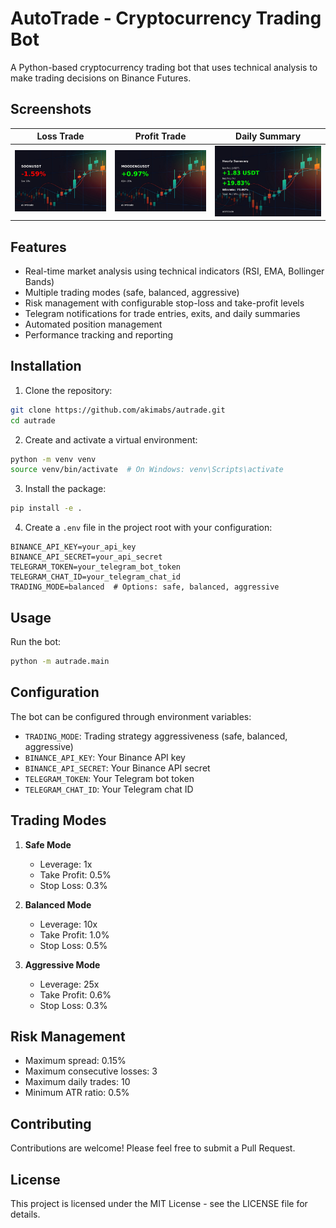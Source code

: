 # AutoTrade - Cryptocurrency Trading Bot

A Python-based cryptocurrency trading bot that uses technical analysis to make trading decisions on Binance Futures.

## Screenshots

| Loss Trade                                                                                              | Profit Trade                                                                                                | Daily Summary                                                                                                  |
| ------------------------------------------------------------------------------------------------------- | ----------------------------------------------------------------------------------------------------------- | -------------------------------------------------------------------------------------------------------------- |
| ![Loss Trade](https://raw.githubusercontent.com/akimabs/autrade/refs/heads/main/screenshoots/lose.jpeg) | ![Profit Trade](https://raw.githubusercontent.com/akimabs/autrade/refs/heads/main/screenshoots/profit.jpeg) | ![Summary Report](https://raw.githubusercontent.com/akimabs/autrade/refs/heads/main/screenshoots/summary.jpeg) |

## Features

- Real-time market analysis using technical indicators (RSI, EMA, Bollinger Bands)
- Multiple trading modes (safe, balanced, aggressive)
- Risk management with configurable stop-loss and take-profit levels
- Telegram notifications for trade entries, exits, and daily summaries
- Automated position management
- Performance tracking and reporting

## Installation

1. Clone the repository:

```bash
git clone https://github.com/akimabs/autrade.git
cd autrade
```

2. Create and activate a virtual environment:

```bash
python -m venv venv
source venv/bin/activate  # On Windows: venv\Scripts\activate
```

3. Install the package:

```bash
pip install -e .
```

4. Create a `.env` file in the project root with your configuration:

```env
BINANCE_API_KEY=your_api_key
BINANCE_API_SECRET=your_api_secret
TELEGRAM_TOKEN=your_telegram_bot_token
TELEGRAM_CHAT_ID=your_telegram_chat_id
TRADING_MODE=balanced  # Options: safe, balanced, aggressive
```

## Usage

Run the bot:

```bash
python -m autrade.main
```

## Configuration

The bot can be configured through environment variables:

- `TRADING_MODE`: Trading strategy aggressiveness (safe, balanced, aggressive)
- `BINANCE_API_KEY`: Your Binance API key
- `BINANCE_API_SECRET`: Your Binance API secret
- `TELEGRAM_TOKEN`: Your Telegram bot token
- `TELEGRAM_CHAT_ID`: Your Telegram chat ID

## Trading Modes

1. **Safe Mode**

   - Leverage: 1x
   - Take Profit: 0.5%
   - Stop Loss: 0.3%

2. **Balanced Mode**

   - Leverage: 10x
   - Take Profit: 1.0%
   - Stop Loss: 0.5%

3. **Aggressive Mode**
   - Leverage: 25x
   - Take Profit: 0.6%
   - Stop Loss: 0.3%

## Risk Management

- Maximum spread: 0.15%
- Maximum consecutive losses: 3
- Maximum daily trades: 10
- Minimum ATR ratio: 0.5%

## Contributing

Contributions are welcome! Please feel free to submit a Pull Request.

## License

This project is licensed under the MIT License - see the LICENSE file for details.
